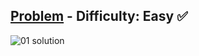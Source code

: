 [Problem](https://www.hackerrank.com/challenges/simple-array-sum/problem) - Difficulty: Easy :white_check_mark:
---
![01 solution](https://user-images.githubusercontent.com/44196434/151678424-e451aa61-79e7-4f28-8cc1-8c7e0867d766.png)
